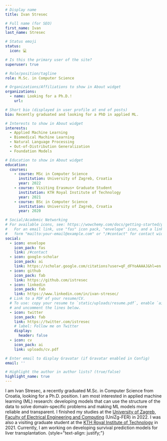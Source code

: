 ```yaml
---
# Display name
title: Ivan Stresec

# Full name (for SEO)
first_name: Ivan
last_name: Stresec

# Status emoji
status:
  icon: 💻

# Is this the primary user of the site?
superuser: true

# Role/position/tagline
role: M.Sc. in Computer Science

# Organizations/Affiliations to show in About widget
organizations:
  - name: Looking for a Ph.D.!
    url:

# Short bio (displayed in user profile at end of posts)
bio: Recently graduated and looking for a PhD in applied ML.

# Interests to show in About widget
interests:
  - Applied Machine Learning
  - Biomedical Machine Learning
  - Natural Language Processing
  - Out-of-Distribution Generalization
  - Foundation Models

# Education to show in About widget
education:
  courses:
    - course: MSc in Computer Science
      institution: University of Zagreb, Croatia
      year: 2022
    - course: Visiting Erasmus+ Graduate Student
      institution: KTH Royal Institute of Technology
      year: 2021
    - course: BSc in Computer Science
      institution: University of Zagreb, Croatia
      year: 2020

# Social/Academic Networking
# For available icons, see: https://wowchemy.com/docs/getting-started/page-builder/#icons
#   For an email link, use "fas" icon pack, "envelope" icon, and a link in the
#   form "mailto:your-email@example.com" or "/#contact" for contact widget.
social:
  - icon: envelope
    icon_pack: fas
    link: /#contact
  - icon: google-scholar
    icon_pack: ai
    link: https://scholar.google.com/citations?user=qF_dFYoAAAAJ&hl=en
  - icon: github
    icon_pack: fab
    link: https://github.com/istresec
  - icon: linkedin
    icon_pack: fab
    link: https://www.linkedin.com/in/ivan-stresec/
  # Link to a PDF of your resume/CV.
  # To use: copy your resume to `static/uploads/resume.pdf`, enable `ai` icons in `params.yaml`,
  # and uncomment the lines below.
  - icon: twitter
    icon_pack: fab
    link: https://twitter.com/istresec
    # label: Follow me on Twitter
    display:
      header: false
  - icon: cv
    icon_pack: ai
    link: uploads/cv.pdf

# Enter email to display Gravatar (if Gravatar enabled in Config)
email: ''

# Highlight the author in author lists? (true/false)
highlight_name: true
---
```


I am Ivan Stresec, a recently graduated M.Sc. in Computer Science from Croatia, looking for a Ph.D. position. I am most interested in applied machine learning (ML) research: developing models that can use the structure of the data to solve domain-specific problems and making ML models more reliable and transparent. I finished my studies at the [University of Zagreb, Faculty of Electrical Engineering and Computing](https://www.fer.unizg.hr/en) (UniZg-FER) in 2022. I was also a visiting graduate student at the [KTH Royal Institute of Technology](https://www.kth.se/en) in 2021. Currently, I am working on developing survival prediction models for liver transplantation.
{style="text-align: justify;"}
